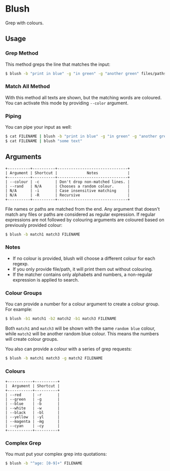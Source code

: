 # Blush
Grep with colours.

## Usage

### Grep Method

This method greps the line that matches the input:
```bash
$ blush -b "print in blue" -g "in green" -g "another green" files/paths
```

### Match All Method

With this method all texts are shown, but the matching words are coloured. You
can activate this mode by providing `--color` argument.

### Piping

You can pipe your input as well:
```bash
$ cat FILENAME | blush -b "print in blue" -g "in green" -g "another green"
$ cat FILENAME | blush "some text"
```

## Arguments

```
+----------+----------+-------------------------------+
| Argument | Shortcut |             Notes             |
+----------+----------+-------------------------------+
| --colour | -c       | Don't drop non-matched lines. |
| --rand   | N/A      | Chooses a random colour.      |
| N/A      | -i       | Case insensitive matching     |
| N/A      | -R       | Recursive                     |
+----------+----------+-------------------------------+
```

File names or paths are matched from the end. Any argument that doesn't match
any files or paths are considered as regular expression. If regular expressions
are not followed by colouring arguments are coloured based on previously
provided colour:

```bash
$ blush -b match1 match3 FILENAME
```

### Notes

* If no colour is provided, blush will choose a different colour for each regexp.
* If you only provide file/path, it will print them out without colouring.
* If the matcher contains only alphabets and numbers, a non-regular expression is applied to search.

### Colour Groups

You can provide a number for a colour argument to create a colour group. For
example:

```bash
$ blush -b1 match1 -b2 match2 -b1 match3 FILENAME
```

Both `match1` and `match3` will be shown with the same `random blue` colour,
while `match2` will be another random blue colour. This means the numbers will
create colour groups.

You also can provide a colour with a series of grep requests:

```bash
$ blush -b match1 match3 -g match2 FILENAME
```

### Colours

```
+-----------+----------+
|  Argument | Shortcut |
+-----------+----------+
| --red     | -r       |
| --green   | -g       |
| --blue    | -b       |
| --white   | -w       |
| --black   | -bl      |
| --yellow  | -yl      |
| --magenta | -mg      |
| --cyan    | -cy      |
+-----------+----------+

```

### Complex Grep

You must put your complex grep into quotations:

```bash
$ blush -b "^age: [0-9]+" FILENAME
```
